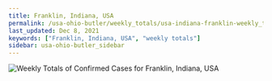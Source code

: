 ```yaml
---
title: Franklin, Indiana, USA
permalink: /usa-ohio-butler/weekly_totals/usa-indiana-franklin-weekly_totals.html
last_updated: Dec 8, 2021
keywords: ["Franklin, Indiana, USA", "weekly totals"]
sidebar: usa-ohio-butler_sidebar
---
```


![Weekly Totals of Confirmed Cases for Franklin, Indiana, USA](/covid_tracker/images/graphs/usa-indiana-franklin-weekly_totals_graph.png)
